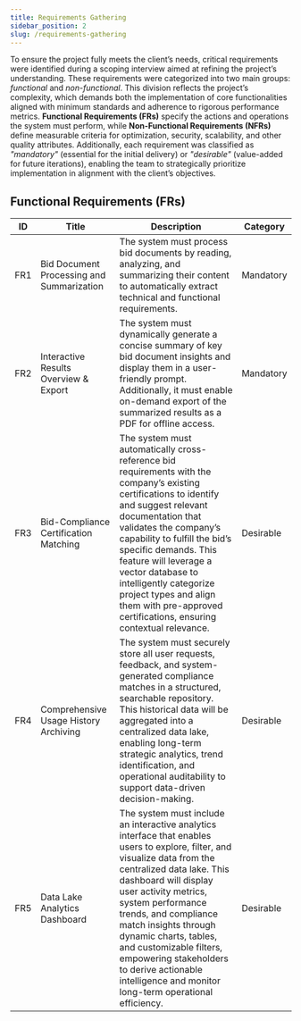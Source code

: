 ```yaml
---
title: Requirements Gathering
sidebar_position: 2
slug: /requirements-gathering
---
```



To ensure the project fully meets the client’s needs, critical requirements were identified during a scoping interview aimed at refining the project’s understanding. These requirements were categorized into two main groups: *functional* and *non-functional*. This division reflects the project’s complexity, which demands both the implementation of core functionalities aligned with minimum standards and adherence to rigorous performance metrics. **Functional Requirements (FRs)** specify the actions and operations the system must perform, while **Non-Functional Requirements (NFRs)** define measurable criteria for optimization, security, scalability, and other quality attributes. Additionally, each requirement was classified as *"mandatory"* (essential for the initial delivery) or *"desirable"* (value-added for future iterations), enabling the team to strategically prioritize implementation in alignment with the client’s objectives.  


## Functional Requirements (FRs)

| ID   | Title                                    | Description                                                                                           | Category   |
|------|-------------------------------------------|-----------------------------------------------------------------------------------------------------|-------------|
| FR1  | Bid Document Processing and Summarization | The system must process bid documents by reading, analyzing, and summarizing their content to automatically extract technical and functional requirements. | Mandatory |
| FR2  | Interactive Results Overview & Export   | The system must dynamically generate a concise summary of key bid document insights and display them in a user-friendly prompt. Additionally, it must enable on-demand export of the summarized results as a PDF for offline access. | Mandatory |
| FR3  | Bid-Compliance Certification Matching| The system must automatically cross-reference bid requirements with the company’s existing certifications to identify and suggest relevant documentation that validates the company’s capability to fulfill the bid’s specific demands. This feature will leverage a vector database to intelligently categorize project types and align them with pre-approved certifications, ensuring contextual relevance.| Desirable   |
| FR4  | Comprehensive Usage History Archiving | The system must securely store all user requests, feedback, and system-generated compliance matches in a structured, searchable repository. This historical data will be aggregated into a centralized data lake, enabling long-term strategic analytics, trend identification, and operational auditability to support data-driven decision-making. | Desirable |
| FR5  | Data Lake Analytics Dashboard |The system must include an interactive analytics interface that enables users to explore, filter, and visualize data from the centralized data lake. This dashboard will display user activity metrics, system performance trends, and compliance match insights through dynamic charts, tables, and customizable filters, empowering stakeholders to derive actionable intelligence and monitor long-term operational efficiency. | Desirable |


